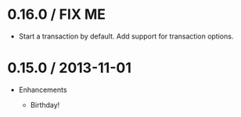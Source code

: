 # 0.16.0 / FIX ME

* Start a transaction by default. Add support for transaction options.

# 0.15.0 / 2013-11-01

* Enhancements

  * Birthday!
